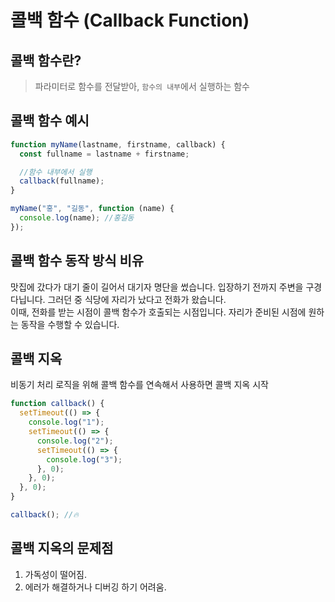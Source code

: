 # 콜백 함수 (Callback Function)

## 콜백 함수란?

> 파라미터로 함수를 전달받아, `함수의 내부`에서 실행하는 함수

## 콜백 함수 예시

```js
function myName(lastname, firstname, callback) {
  const fullname = lastname + firstname;

  //함수 내부에서 실행
  callback(fullname);
}

myName("홍", "길동", function (name) {
  console.log(name); //홍길동
});
```

## 콜백 함수 동작 방식 비유

맛집에 갔다가 대기 줄이 길어서 대기자 명단을 썼습니다. 입장하기 전까지 주변을 구경 다닙니다. 그러던 중 식당에 자리가 났다고 전화가 왔습니다. <br />
이때, 전화를 받는 시점이 콜백 함수가 호출되는 시점입니다. 자리가 준비된 시점에 원하는 동작을 수행할 수 있습니다.

## 콜백 지옥

비동기 처리 로직을 위해 콜백 함수를 연속해서 사용하면 콜백 지옥 시작

```js
function callback() {
  setTimeout(() => {
    console.log("1");
    setTimeout(() => {
      console.log("2");
      setTimeout(() => {
        console.log("3");
      }, 0);
    }, 0);
  }, 0);
}

callback(); //🔥
```

## 콜백 지옥의 문제점

1. 가독성이 떨어짐.
2. 에러가 해결하거나 디버깅 하기 어려움.
